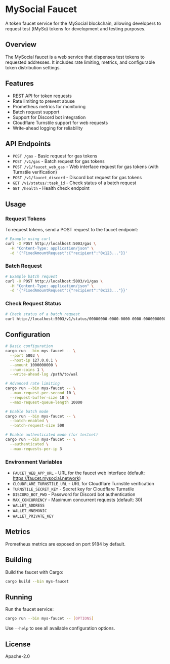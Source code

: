 # MySocial Faucet

A token faucet service for the MySocial blockchain, allowing developers to request test (tMySo) tokens for development and testing purposes.

## Overview

The MySocial faucet is a web service that dispenses test tokens to requested addresses. It includes rate limiting, metrics, and configurable token distribution settings.

## Features

- REST API for token requests
- Rate limiting to prevent abuse
- Prometheus metrics for monitoring
- Batch request support
- Support for Discord bot integration
- Cloudflare Turnstile support for web requests
- Write-ahead logging for reliability

## API Endpoints

- `POST /gas` - Basic request for gas tokens
- `POST /v1/gas` - Batch request for gas tokens
- `POST /v1/faucet_web_gas` - Web interface request for gas tokens (with Turnstile verification)
- `POST /v1/faucet_discord` - Discord bot request for gas tokens
- `GET /v1/status/:task_id` - Check status of a batch request
- `GET /health` - Health check endpoint

## Usage

### Request Tokens

To request tokens, send a POST request to the faucet endpoint:

```bash
# Example using curl
curl -X POST http://localhost:5003/gas \
  -H "Content-Type: application/json" \
  -d '{"FixedAmountRequest":{"recipient":"0x123..."}}'
```

### Batch Request

```bash
# Example batch request
curl -X POST http://localhost:5003/v1/gas \
  -H "Content-Type: application/json" \
  -d '{"FixedAmountRequest":{"recipient":"0x123..."}}'
```

### Check Request Status

```bash
# Check status of a batch request
curl http://localhost:5003/v1/status/00000000-0000-0000-0000-000000000000
```

## Configuration

```bash
# Basic configuration
cargo run --bin mys-faucet -- \
  --port 5003 \
  --host-ip 127.0.0.1 \
  --amount 1000000000 \
  --num-coins 1 \
  --write-ahead-log /path/to/wal

# Advanced rate limiting
cargo run --bin mys-faucet -- \
  --max-request-per-second 10 \
  --request-buffer-size 10 \
  --max-request-queue-length 10000

# Enable batch mode
cargo run --bin mys-faucet -- \
  --batch-enabled \
  --batch-request-size 500

# Enable authenticated mode (for testnet)
cargo run --bin mys-faucet -- \
  --authenticated \
  --max-requests-per-ip 3
```

### Environment Variables

- `FAUCET_WEB_APP_URL` - URL for the faucet web interface (default: https://faucet.mysocial.network)
- `CLOUDFLARE_TURNSTILE_URL` - URL for Cloudflare Turnstile verification
- `TURNSTILE_SECRET_KEY` - Secret key for Cloudflare Turnstile
- `DISCORD_BOT_PWD` - Password for Discord bot authentication
- `MAX_CONCURRENCY` - Maximum concurrent requests (default: 30)
- `WALLET_ADDRESS`
- `WALLET_MNEMONIC`
- `WALLET_PRIVATE_KEY`

## Metrics

Prometheus metrics are exposed on port 9184 by default.

## Building

Build the faucet with Cargo:

```bash
cargo build --bin mys-faucet
```

## Running

Run the faucet service:

```bash
cargo run --bin mys-faucet -- [OPTIONS]
```

Use `--help` to see all available configuration options.

## License

Apache-2.0 